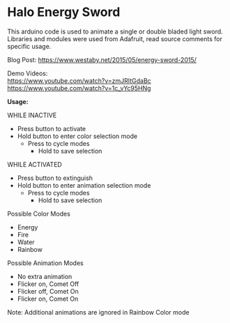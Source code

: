 # Halo Energy Sword

This arduino code is used to animate a single or double bladed light sword.  Libraries and modules were used from Adafruit, read source comments for specific usage.

Blog Post: 
https://www.westaby.net/2015/05/energy-sword-2015/

Demo Videos:     
https://www.youtube.com/watch?v=zmJRItGdaBc                 
https://www.youtube.com/watch?v=1c_vYc95HNg

**Usage:**

WHILE INACTIVE
- Press button to activate
- Hold button to enter color selection mode
  - Press to cycle modes
    - Hold to save selection

WHILE ACTIVATED
- Press button to extinguish
- Hold button to enter animation selection mode
  - Press to cycle modes
    - Hold to save selection

Possible Color Modes
- Energy
- Fire
- Water
- Rainbow

Possible Animation Modes
- No extra animation
- Flicker on,  Comet Off
- Flicker off, Comet On
- Flicker on,  Comet On

Note: Additional animations are ignored in Rainbow Color mode
